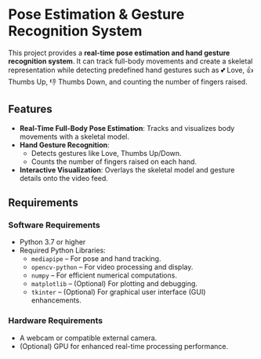 # Pose Estimation & Gesture Recognition System

This project provides a **real-time pose estimation and hand gesture recognition system**. It can track full-body movements and create a skeletal representation while detecting predefined hand gestures such as 💕 Love, 👍 Thumbs Up, 👎 Thumbs Down, and counting the number of fingers raised.

## Features
- **Real-Time Full-Body Pose Estimation**: Tracks and visualizes body movements with a skeletal model.
- **Hand Gesture Recognition**:
  - Detects gestures like Love, Thumbs Up/Down.
  - Counts the number of fingers raised on each hand.
- **Interactive Visualization**: Overlays the skeletal model and gesture details onto the video feed.

## Requirements
### Software Requirements
- Python 3.7 or higher
- Required Python Libraries:
  - `mediapipe` – For pose and hand tracking.
  - `opencv-python` – For video processing and display.
  - `numpy` – For efficient numerical computations.
  - `matplotlib` – (Optional) For plotting and debugging.
  - `tkinter` – (Optional) For graphical user interface (GUI) enhancements.

### Hardware Requirements
- A webcam or compatible external camera.
- (Optional) GPU for enhanced real-time processing performance.
